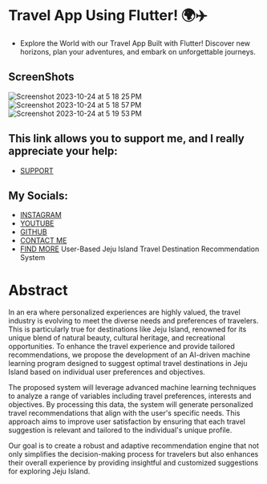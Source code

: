 # Travel App Using Flutter! 🌍✈️
- Explore the World with our Travel App Built with Flutter! Discover new horizons, plan your adventures, and embark on unforgettable journeys.
## ScreenShots
![Screenshot 2023-10-24 at 5 18 25 PM](https://github.com/AmirBayat0/Flutter-Travel-App/assets/91388754/e1ba5ffc-aeea-4a23-ac11-97485bd58093)
![Screenshot 2023-10-24 at 5 18 57 PM](https://github.com/AmirBayat0/Flutter-Travel-App/assets/91388754/620b07bc-18d2-4d84-92e1-6e777ecd269d)
![Screenshot 2023-10-24 at 5 19 53 PM](https://github.com/AmirBayat0/Flutter-Travel-App/assets/91388754/c0fec05b-0f4e-4854-aaae-dfa8c7b9f171)

## This link allows you to support me, and I really appreciate your help:
* [SUPPORT](https://www.buymeacoffee.com/AmirBayat)

## My Socials:
* [INSTAGRAM](https://www.instagram.com/codewithflexz)
* [YOUTUBE]( https://www.youtube.com/c/ProgrammingWithFlexZ)
* [GITHUB](https://github.com/AmirBayat0)
* [CONTACT ME](https://amirbayat.dev@gmail.com)
* [FIND MORE](https://znap.link/CodeWithFlexz)
User-Based Jeju Island Travel Destination Recommendation System

# Abstract
In an era where personalized experiences are highly valued, the travel industry is evolving to meet the diverse needs and preferences of travelers. This is particularly true for destinations like Jeju Island, renowned for its unique blend of natural beauty, cultural heritage, and recreational opportunities. To enhance the travel experience and provide tailored recommendations, we propose the development of an AI-driven machine learning program designed to suggest optimal travel destinations in Jeju Island based on individual user preferences and objectives.

The proposed system will leverage advanced machine learning techniques to analyze a range of variables including travel preferences, interests and objectives. By processing this data, the system will generate personalized travel recommendations that align with the user's specific needs. This approach aims to improve user satisfaction by ensuring that each travel suggestion is relevant and tailored to the individual's unique profile.

Our goal is to create a robust and adaptive recommendation engine that not only simplifies the decision-making process for travelers but also enhances their overall experience by providing insightful and customized suggestions for exploring Jeju Island.
